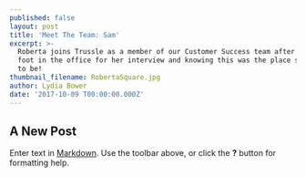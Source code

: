 ```yaml
---
published: false
layout: post
title: 'Meet The Team: Sam'
excerpt: >-
  Roberta joins Trussle as a member of our Customer Success team after stepping
  foot in the office for her interview and knowing this was the place she wanted
  to be!      
thumbnail_filename: RobertaSquare.jpg
author: Lydia Bower
date: '2017-10-09 T00:00:00.000Z'
---
```

## A New Post

Enter text in [Markdown](http://daringfireball.net/projects/markdown/). Use the toolbar above, or click the **?** button for formatting help.

